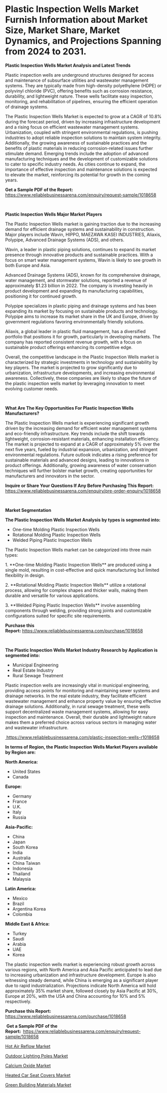 <p><h1>Plastic Inspection Wells Market Furnish Information about Market Size, Market Share, Market Dynamics, and Projections Spanning from 2024 to 2031.</h1></p><p><strong>Plastic Inspection Wells Market Analysis and Latest Trends</strong></p>
<p><p>Plastic inspection wells are underground structures designed for access and maintenance of subsurface utilities and wastewater management systems. They are typically made from high-density polyethylene (HDPE) or polyvinyl chloride (PVC), offering benefits such as corrosion resistance, durability, and lightweight nature. These wells facilitate easy inspection, monitoring, and rehabilitation of pipelines, ensuring the efficient operation of drainage systems.</p><p>The Plastic Inspection Wells Market is expected to grow at a CAGR of 10.8% during the forecast period, driven by increasing infrastructure development and a rising focus on efficient wastewater management systems. Urbanization, coupled with stringent environmental regulations, is pushing industries to adopt reliable inspection solutions to maintain system integrity. Additionally, the growing awareness of sustainable practices and the benefits of plastic materials in reducing corrosion-related issues further stimulate demand. Emerging trends include the adoption of advanced manufacturing techniques and the development of customizable solutions to cater to specific industry needs. As cities continue to expand, the importance of effective inspection and maintenance solutions is expected to elevate the market, reinforcing its potential for growth in the coming years.</p></p>
<p><strong>Get a Sample PDF of the Report:&nbsp;</strong> <a href="https://www.reliablebusinessarena.com/enquiry/request-sample/1018658">https://www.reliablebusinessarena.com/enquiry/request-sample/1018658</a></p>
<p>&nbsp;</p>
<p><strong>Plastic Inspection Wells Major Market Players</strong></p>
<p><p>The Plastic Inspection Wells market is gaining traction due to the increasing demand for efficient drainage systems and sustainability in construction. Major players include Wavin, HIPPO, MAEZAWA KASEI INDUSTRIES, Aliaxis, Polypipe, Advanced Drainage Systems (ADS), and others. </p><p>Wavin, a leader in plastic piping solutions, continues to expand its market presence through innovative products and sustainable practices. With a focus on smart water management systems, Wavin is likely to see growth in both Europe and Asia.</p><p>Advanced Drainage Systems (ADS), known for its comprehensive drainage, water management, and stormwater solutions, reported a revenue of approximately $1.23 billion in 2022. The company is investing heavily in product development and expanding its manufacturing capabilities, positioning it for continued growth.</p><p>Polypipe specializes in plastic piping and drainage systems and has been expanding its market by focusing on sustainable products and technology. Polypipe aims to increase its market share in the UK and Europe, driven by government regulations favoring environmentally friendly solutions.</p><p>Aliaxis, a global leader in plastic fluid management, has a diversified portfolio that positions it for growth, particularly in developing markets. The company has reported consistent revenue growth, with a focus on sustainable product offerings enhancing its competitive edge.</p><p>Overall, the competitive landscape in the Plastic Inspection Wells market is characterized by strategic investments in technology and sustainability by key players. The market is projected to grow significantly due to urbanization, infrastructure developments, and increasing environmental awareness. Collectively, these companies are likely to shape the future of the plastic inspection wells market by leveraging innovation to meet evolving customer needs.</p></p>
<p>&nbsp;</p>
<p><strong>What Are The Key Opportunities For Plastic Inspection Wells Manufacturers?</strong></p>
<p><p>The Plastic Inspection Wells market is experiencing significant growth driven by the increasing demand for efficient water management systems and eco-friendly infrastructure. Key trends include the shift towards lightweight, corrosion-resistant materials, enhancing installation efficiency. The market is projected to expand at a CAGR of approximately 5% over the next five years, fueled by industrial expansion, urbanization, and stringent environmental regulations. Future outlook indicates a rising preference for sustainable materials and advanced designs, leading to innovations in product offerings. Additionally, growing awareness of water conservation techniques will further bolster market growth, creating opportunities for manufacturers and innovators in the sector.</p></p>
<p><strong>Inquire or Share Your Questions If Any Before Purchasing This Report:</strong> <a href="https://www.reliablebusinessarena.com/enquiry/pre-order-enquiry/1018658">https://www.reliablebusinessarena.com/enquiry/pre-order-enquiry/1018658</a></p>
<p>&nbsp;</p>
<p><strong>Market Segmentation</strong></p>
<p><strong>The Plastic Inspection Wells Market Analysis by types is segmented into:</strong></p>
<p><ul><li>One-time Molding Plastic Inspection Wells</li><li>Rotational Molding Plastic Inspection Wells</li><li>Welded Piping Plastic Inspection Wells</li></ul></p>
<p><p>The Plastic Inspection Wells market can be categorized into three main types: </p><p>1. **One-time Molding Plastic Inspection Wells** are produced using a single mold, resulting in cost-effective and quick manufacturing but limited flexibility in design. </p><p>2. **Rotational Molding Plastic Inspection Wells** utilize a rotational process, allowing for complex shapes and thicker walls, making them durable and versatile for various applications. </p><p>3. **Welded Piping Plastic Inspection Wells** involve assembling components through welding, providing strong joints and customizable configurations suited for specific site requirements.</p></p>
<p><strong>Purchase this Report:&nbsp;</strong><a href="https://www.reliablebusinessarena.com/purchase/1018658">https://www.reliablebusinessarena.com/purchase/1018658</a></p>
<p>&nbsp;</p>
<p><strong>The Plastic Inspection Wells Market Industry Research by Application is segmented into:</strong></p>
<p><ul><li>Municipal Engineering</li><li>Real Estate Industry</li><li>Rural Sewage Treatment</li></ul></p>
<p><p>Plastic inspection wells are increasingly vital in municipal engineering, providing access points for monitoring and maintaining sewer systems and drainage networks. In the real estate industry, they facilitate efficient wastewater management and enhance property value by ensuring effective drainage solutions. Additionally, in rural sewage treatment, these wells support decentralized waste management systems, allowing for easy inspection and maintenance. Overall, their durable and lightweight nature makes them a preferred choice across various sectors in managing water and wastewater infrastructure.</p></p>
<p><a href="https://www.reliablebusinessarena.com/plastic-inspection-wells-r1018658">&nbsp;https://www.reliablebusinessarena.com/plastic-inspection-wells-r1018658</a></p>
<p><strong>In terms of Region, the Plastic Inspection Wells Market Players available by Region are:</strong></p>
<p>
    <p> <strong> North America: </strong>
        <ul>
            <li>United States</li>
            <li>Canada</li>
        </ul>
        </p> 
    <p> <strong> Europe: </strong>
        <ul>
            <li>Germany</li>
            <li>France</li>
            <li>U.K.</li>
            <li>Italy</li>
            <li>Russia</li>
        </ul>
        </p> 
    <p> <strong> Asia-Pacific: </strong>
        <ul>
            <li>China</li>
            <li>Japan</li>
            <li>South Korea</li>
            <li>India</li>
            <li>Australia</li>
            <li>China Taiwan</li>
            <li>Indonesia</li>
            <li>Thailand</li>
            <li>Malaysia</li>
        </ul>
        </p> 
    <p> <strong> Latin America: </strong>
        <ul>
            <li>Mexico</li>
            <li>Brazil</li>
            <li>Argentina Korea</li>
            <li>Colombia</li>
        </ul>
        </p> 
    <p> <strong> Middle East & Africa: </strong>
        <ul>
            <li>Turkey</li>
            <li>Saudi</li>
            <li>Arabia</li>
            <li>UAE</li>
            <li>Korea</li>
        </ul>
    </p>
    </p>
<p><p>The plastic inspection wells market is experiencing robust growth across various regions, with North America and Asia Pacific anticipated to lead due to increasing urbanization and infrastructure development. Europe is also witnessing steady demand, while China is emerging as a significant player due to rapid industrialization. Projections indicate North America will hold approximately 35% market share, followed closely by Asia Pacific at 30%, Europe at 20%, with the USA and China accounting for 10% and 5% respectively.</p></p>
<p><strong>Purchase this Report: </strong><a href="https://www.reliablebusinessarena.com/purchase/1018658">https://www.reliablebusinessarena.com/purchase/1018658</a></p>
<p>&nbsp;<strong>Get a Sample PDF of the Report:&nbsp;&nbsp;</strong><a href="https://www.reliablebusinessarena.com/enquiry/request-sample/1018658">https://www.reliablebusinessarena.com/enquiry/request-sample/1018658</a></p>
<p><strong></strong></p>
<p><p><a href="https://medium.com/@lanellmagettlz8m/hot-air-reflow-industry-insights-report-analyzing-hot-air-reflow-market-trends-applications-and-02aca512c5d5">Hot Air Reflow Market</a></p><p><a href="https://medium.com/@lanellmagettlz8m/the-outdoor-lighting-poles-market-has-witnessed-significant-growth-in-recent-years-and-this-fed7c5f5afb8">Outdoor Lighting Poles Market</a></p><p><a href="https://issuu.com/reportprime-2/docs/calcium-oxide-market-size-2030.pptx_9bd227e3e66ac8">Calcium Oxide Market</a></p><p><a href="https://www.linkedin.com/pulse/what-current-future-prospects-heated-car-seat-covers-market-vyq2c?trackingId=w8DA1dbpTkSKlsvy4mB8hw%3D%3D">Heated Car Seat Covers Market</a></p><p><a href="https://issuu.com/reportprime-2/docs/green-building-materials-market-siz_1852572b0f86c3">Green Building Materials Market</a></p></p>
